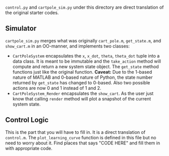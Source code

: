 `control.py` and `cartpole_sim.py` under this directory are direct translation of the original starter codes.

## Simulator

`cartpole_sim.py` merges what was originally `cart_pole.m`, `get_state.m`, and `show_cart.m` in an OO-manner, and implements two classes:

- `CartPoleSystem` encapsulates the `x`, `x_dot`, `theta`, `theta_dot` tuple into a data class. It is meant to be immutable and the `take_action` method will compute and return a new system state object. The `get_state` method functions just like the original function.
  __Caveat:__  Due to the 1-based nature of MATLAB and 0-based nature of Python, the state number returned by `get_state` has changed to 0-based. Also two possible actions are now 0 and 1 instead of 1 and 2.
- `CartPoleSystem_Render` encapsulates the `show_cart`. As the user just know that calling `render` method will plot a snapshot of the current system state.

## Control Logic

This is the part that you will have to fill in. It is a direct translation of `control.m`. The `plot_learning_curve` function is defined in this file but no need to worry about it. Find places that says "CODE HERE" and fill them in with appropriate code.
